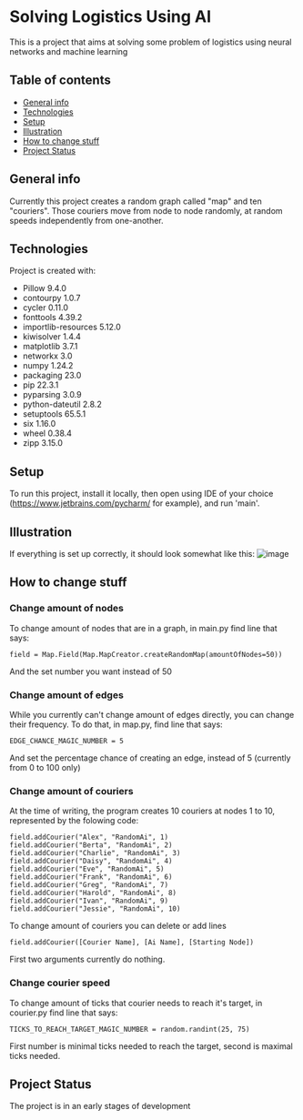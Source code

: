 # Solving Logistics Using AI
This is a project that aims at solving some problem of logistics using neural networks and machine learning
## Table of contents
* [General info](#general-info)
* [Technologies](#technologies)
* [Setup](#setup)
* [Illustration](#illustration)
* [How to change stuff](#how-to-change-stuff)
* [Project Status](#project-status)
## General info
Currently this project creates a random graph called "map" and ten "couriers". 
Those couriers move from node to node randomly, at random speeds independently from one-another.
## Technologies
Project is created with:
* Pillow	9.4.0	
* contourpy	1.0.7	
* cycler	0.11.0	
* fonttools	4.39.2	
* importlib-resources	5.12.0 
* kiwisolver	1.4.4	
* matplotlib	3.7.1	
* networkx	3.0
* numpy	1.24.2	
* packaging	23.0	
* pip	22.3.1	
* pyparsing	3.0.9	
* python-dateutil	2.8.2	
* setuptools	65.5.1	
* six	1.16.0	
* wheel	0.38.4	
* zipp	3.15.0	
## Setup
To run this project, install it locally, then open using IDE of your choice (https://www.jetbrains.com/pycharm/ for example), and run 'main'.
## Illustration
If everything is set up correctly, it should look somewhat like this:
![image](https://user-images.githubusercontent.com/55761576/226570569-deab1092-d360-4473-8fef-192a320b1d7d.png)
## How to change stuff
### Change amount of nodes
To change amount of nodes that are in a graph, in main.py find line that says:
```
field = Map.Field(Map.MapCreator.createRandomMap(amountOfNodes=50))
```
And the set number you want instead of 50
### Change amount of edges
While you currently can't change amount of edges directly, you can change their frequency. To do that, in map.py, find line that says:
```
EDGE_CHANCE_MAGIC_NUMBER = 5
```
And set the percentage chance of creating an edge, instead of 5 (currently from 0 to 100 only)
### Change amount of couriers
At the time of writing, the program creates 10 couriers at nodes 1 to 10, represented by the folowing code:
```
field.addCourier("Alex", "RandomAi", 1)
field.addCourier("Berta", "RandomAi", 2)
field.addCourier("Charlie", "RandomAi", 3)
field.addCourier("Daisy", "RandomAi", 4)
field.addCourier("Eve", "RandomAi", 5)
field.addCourier("Frank", "RandomAi", 6)
field.addCourier("Greg", "RandomAi", 7)
field.addCourier("Harold", "RandomAi", 8)
field.addCourier("Ivan", "RandomAi", 9)
field.addCourier("Jessie", "RandomAi", 10)
```
To change amount of couriers you can delete or add lines 
```
field.addCourier([Courier Name], [Ai Name], [Starting Node])
```
First two arguments currently do nothing.
### Change courier speed
To change amount of ticks that courier needs to reach it's target, in courier.py find line that says:
```
TICKS_TO_REACH_TARGET_MAGIC_NUMBER = random.randint(25, 75)
```
First number is minimal ticks needed to reach the target, second is maximal ticks needed.
## Project Status
The project is in an early stages of development
